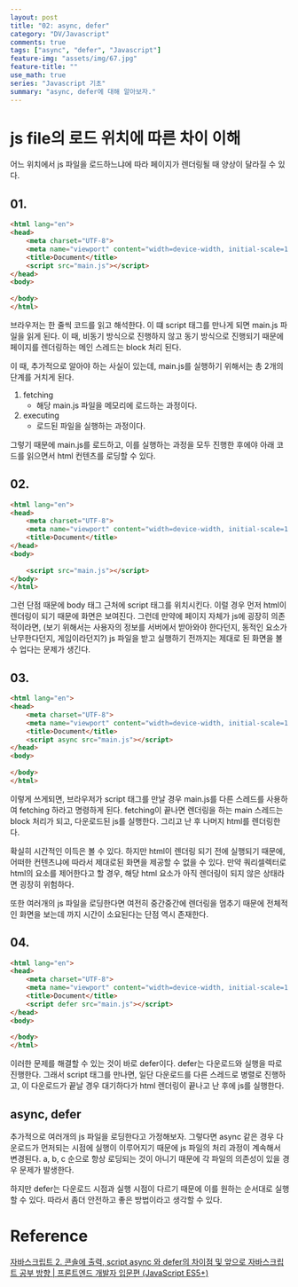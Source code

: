```yaml
---
layout: post
title: "02: async, defer"
category: "DV/Javascript"
comments: true
tags: ["async", "defer", "Javascript"]
feature-img: "assets/img/67.jpg"
feature-title: ""
use_math: true
series: "Javascript 기초"
summary: "async, defer에 대해 알아보자."
---
```





# js file의 로드 위치에 따른 차이 이해

어느 위치에서 js 파일을 로드하느냐에 따라 페이지가 렌더링될 때 양상이 달라질 수 있다.

## 01.

```html
<html lang="en">
<head>
    <meta charset="UTF-8">
    <meta name="viewport" content="width=device-width, initial-scale=1.0">
    <title>Document</title>
    <script src="main.js"></script>
</head>
<body>
    
</body>
</html>
```

브라우저는 한 줄씩 코드를 읽고 해석한다. 이 떄 script 태그를 만나게 되면 main.js 파일을 읽게 된다. 이 때, 비동기 방식으로 진행하지 않고 동기 방식으로 진행되기 때문에 페이지를 렌더링하는 메인 스레드는 block 처리 된다. 

이 때, 추가적으로 알아야 하는 사실이 있는데, main.js를 실행하기 위해서는 총 2개의 단계를 거치게 된다.

1. fetching
   * 해당 main.js 파일을 메모리에 로드하는 과정이다.
2. executing
   * 로드된 파일을 실행하는 과정이다.


그렇기 때문에 main.js를 로드하고, 이를 실행하는 과정을 모두 진행한 후에야 아래 코드를 읽으면서 html 컨텐츠를 로딩할 수 있다.


## 02.


```html
<html lang="en">
<head>
    <meta charset="UTF-8">
    <meta name="viewport" content="width=device-width, initial-scale=1.0">
    <title>Document</title>
</head>
<body>
    
    <script src="main.js"></script>
</body>
</html>
```

그런 단점 때문에 body 태그 근처에 script 태그를 위치시킨다. 이럴 경우 먼저 html이 렌더링이 되기 때문에 화면은 보여진다. 그런데 만약에 페이지 자체가 js에 굉장히 의존적이라면, (보기 위해서는 사용자의 정보를 서버에서 받아와야 한다던지, 동적인 요소가 난무한다던지, 게임이라던지?) js 파일을 받고 실행하기 전까지는 제대로 된 화면을 볼 수 업다는 문제가 생긴다.


## 03.

```html
<html lang="en">
<head>
    <meta charset="UTF-8">
    <meta name="viewport" content="width=device-width, initial-scale=1.0">
    <title>Document</title>
    <script async src="main.js"></script>
</head>
<body>
    
</body>
</html>
```

이렇게 쓰게되면, 브라우저가 script 태그를 만날 경우 main.js를 다른 스레드를 사용하여 fetching 하라고 명령하게 된다. fetching이 끝나면 렌더링을 하는 main 스레드는 block 처리가 되고, 다운로드된 js를 실행한다. 그리고 난 후 나머지 html를 렌더링한다.

확실히 시간적인 이득은 볼 수 있다. 하지만 html이 렌더링 되기 전에 실행되기 때문에, 어떠한 컨텐츠냐에 따라서 제대로된 화면을 제공할 수 없을 수 있다. 만약 쿼리셀렉터로 html의 요소를 제어한다고 할 경우, 해당 html 요소가 아직 렌더링이 되지 않은 상태라면 굉장히 위험하다.

또한 여러개의 js 파일을 로딩한다면 여전히 중간중간에 렌더링을 멈추기 때문에 전체적인 화면을 보는데 까지 시간이 소요된다는 단점 역시 존재한다.

## 04.

```html
<html lang="en">
<head>
    <meta charset="UTF-8">
    <meta name="viewport" content="width=device-width, initial-scale=1.0">
    <title>Document</title>
    <script defer src="main.js"></script>
</head>
<body>
    
</body>
</html>
```

이러한 문제를 해결할 수 있는 것이 바로 defer이다. defer는 다운로드와 실행을 따로 진행한다. 그래서 script 태그를 만나면, 일단 다운로드를 다른 스레드로 병렬로 진행하고, 이 다운로드가 끝날 경우 대기하다가 html 렌더링이 끝나고 난 후에 js를 실행한다.



## async, defer

추가적으로 여러개의 js 파일을 로딩한다고 가정해보자. 그렇다면 async 같은 경우 다운로드가 먼저되는 시점에 실행이 이루어지기 때문에 js 파일의 처리 과정이 계속해서 변경된다. a, b, c 순으로 항상 로딩되는 것이 아니기 때문에 각 파일의 의존성이 있을 경우 문제가 발생한다.

하지만 defer는 다운로드 시점과 실행 시점이 다르기 때문에 이를 원하는 순서대로 실행할 수 있다. 따라서 좀더 안전하고 좋은 방법이라고 생각할 수 있다.


# Reference
[자바스크립트 2. 콘솔에 출력, script async 와 defer의 차이점 및 앞으로 자바스크립트 공부 방향 | 프론트엔드 개발자 입문편 (JavaScript ES5+)](https://www.youtube.com/watch?v=tJieVCgGzhs&list=PLv2d7VI9OotTVOL4QmPfvJWPJvkmv6h-2&index=2)
